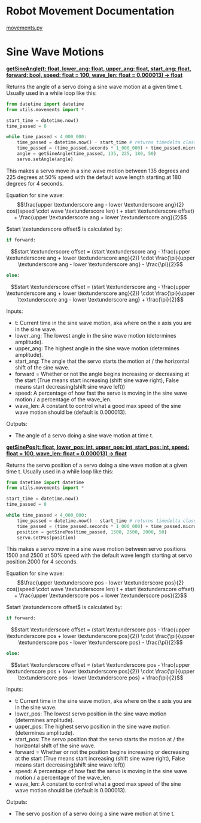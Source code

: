 # Robot Movement Documentation

[movements.py](/src/utils/movements.py)

# Sine Wave Motions

<ins>**getSineAngle(t: float, lower_ang: float, upper_ang: float, start_ang: float, forward: bool, speed: float = 100, wave_len: float = 0.000013) -> float**</ins>

Returns the angle of a servo doing a sine wave motion at a given time t.
Usually used in a while loop like this:
```py
from datetime import datetime
from utils.movements import *

start_time = datetime.now()
time_passed = 0

while time_passed < 4_000_000:
	time_passed = datetime.now() - start_time # returns timedelta class
	time_passed = (time_passed.seconds * 1_000_000) + time_passed.microseconds
	angle = getSineAngle(time_passed, 135, 225, 180, 50)
	servo.setAngle(angle)
```
This makes a servo move in a sine wave motion between 135 degrees and 225 degrees at 50% speed with the default wave length starting at 180 degrees for 4 seconds.

Equation for sine wave:
$$\frac{upper \textunderscore ang - lower \textunderscore ang}{2} cos((speed \cdot wave \textunderscore len) t + start \textunderscore offset) + \frac{upper \textunderscore ang + lower \textunderscore ang}{2}$$

$start \textunderscore offset$ is calculated by:

```py
if forward:
```

$$start \textunderscore offset = (start \textunderscore ang - \frac{upper \textunderscore ang + lower \textunderscore ang}{2}) \cdot \frac{\pi}{upper \textunderscore ang - lower \textunderscore ang} - \frac{\pi}{2}$$

```py
else:
```

$$start \textunderscore offset = (start \textunderscore ang - \frac{upper \textunderscore ang + lower \textunderscore ang}{2}) \cdot \frac{\pi}{upper \textunderscore ang - lower \textunderscore ang} + \frac{\pi}{2}$$

Inputs:

- t: Current time in the sine wave motion, aka where on the x axis you are in the sine wave.
- lower_ang: The lowest angle in the sine wave motion (determines amplitude).
- upper_ang: The highest angle in the sine wave motion (determines amplitude).
- start_ang: The angle that the servo starts the motion at / the horizontal shift of the sine wave.
- forward = Whether or not the angle begins increasing or decreasing at the start (True means start increasing (shift sine wave right), False means start decreasing(shift sine wave left))
- speed: A percentage of how fast the servo is moving in the sine wave motion / a percentage of the wave_len.
- wave_len: A constant to control what a good max speed of the sine wave motion should be (default is 0.000013).

Outputs:

- The angle of a servo doing a sine wave motion at time t.

<ins>**getSinePos(t: float, lower_pos: int, upper_pos: int, start_pos: int, speed: float = 100, wave_len: float = 0.000013) -> float**</ins>

Returns the servo position of a servo doing a sine wave motion at a given time t.
Usually used in a while loop like this:
```py
from datetime import datetime
from utils.movements import *

start_time = datetime.now()
time_passed = 0

while time_passed < 4_000_000:
	time_passed = datetime.now() - start_time # returns timedelta class
	time_passed = (time_passed.seconds * 1_000_000) + time_passed.microseconds
	position = getSinePos(time_passed, 1500, 2500, 2000, 50)
	servo.setPos(position)
```
This makes a servo move in a sine wave motion between servo positions 1500 and 2500 at 50% speed with the default wave length starting at servo position 2000 for 4 seconds.

Equation for sine wave:
$$\frac{upper \textunderscore pos - lower \textunderscore pos}{2} cos((speed \cdot wave \textunderscore len) t + start \textunderscore offset) + \frac{upper \textunderscore pos + lower \textunderscore pos}{2}$$

$start \textunderscore offset$ is calculated by:

```py
if forward:
```

$$start \textunderscore offset = (start \textunderscore pos - \frac{upper \textunderscore pos + lower \textunderscore pos}{2}) \cdot \frac{\pi}{upper \textunderscore pos - lower \textunderscore pos} - \frac{\pi}{2}$$

```py
else:
```

$$start \textunderscore offset = (start \textunderscore pos - \frac{upper \textunderscore pos + lower \textunderscore pos}{2}) \cdot \frac{\pi}{upper \textunderscore pos - lower \textunderscore pos} + \frac{\pi}{2}$$

Inputs:

- t: Current time in the sine wave motion, aka where on the x axis you are in the sine wave.
- lower_pos: The lowest servo position in the sine wave motion (determines amplitude).
- upper_pos: The highest servo position in the sine wave motion (determines amplitude).
- start_pos: The servo position that the servo starts the motion at / the horizontal shift of the sine wave.
- forward = Whether or not the position begins increasing or decreasing at the start (True means start increasing (shift sine wave right), False means start decreasing(shift sine wave left))
- speed: A percentage of how fast the servo is moving in the sine wave motion / a percentage of the wave_len.
- wave_len: A constant to control what a good max speed of the sine wave motion should be (default is 0.000013).

Outputs:

- The servo position of a servo doing a sine wave motion at time t.
